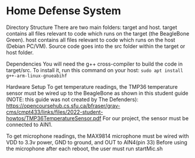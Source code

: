 # Home Defense System

Directory Structure
There are two main folders: target and host.
target contains all files relevant to code which runs on the target (the BeagleBone Green).
host contains all files relevant to code which runs on the host (Debian PC/VM).
Source code goes into the src folder within the target or host folder.

Dependencies
You will need the g++ cross-compiler to build the code in target/src. To install it, run this command on your host:
`sudo apt install g++-arm-linux-gnueabihf`

Hardware Setup
To get temperature readings, the TMP36 temperature sensor must be wired up to the BeagleBone as shown in this student guide (NOTE: this guide was not created by The Defenders): https://opencoursehub.cs.sfu.ca/bfraser/grav-cms/cmpt433/links/files/2022-student-howtos/TMP36TemperatureSensor.pdf
For our project, the sensor must be connected to AIN1.

To get microphone readings, the MAX9814 microphone must be wired with VDD to 3.3v power, GND to ground, and OUT to AIN4(pin 33)
Before using the microphone after each reboot, the user must run startMic.sh